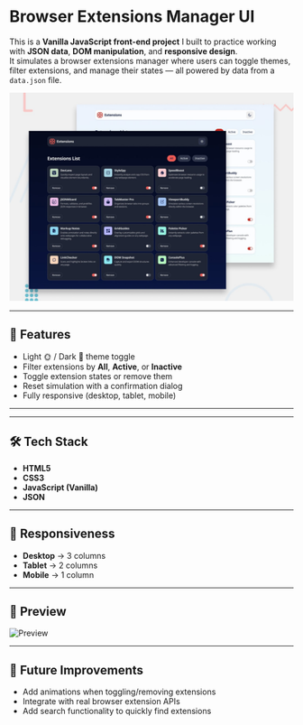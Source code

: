 # Browser Extensions Manager UI

This is a **Vanilla JavaScript front-end project** I built to practice working with **JSON data**, **DOM manipulation**, and **responsive design**.  
It simulates a browser extensions manager where users can toggle themes, filter extensions, and manage their states — all powered by data from a `data.json` file.

![Preview](./preview.jpg)

---

## 🚀 Features

- Light 🌞 / Dark 🌙 theme toggle
- Filter extensions by **All**, **Active**, or **Inactive**
- Toggle extension states or remove them
- Reset simulation with a confirmation dialog
- Fully responsive (desktop, tablet, mobile)

---



---

## 🛠️ Tech Stack

- **HTML5**
- **CSS3**
- **JavaScript (Vanilla)**
- **JSON**

---

## 📱 Responsiveness

- **Desktop** → 3 columns
- **Tablet** → 2 columns
- **Mobile** → 1 column

---

## 🎨 Preview

![Preview](./assets/images/preview.jpg)

---

## 🧩 Future Improvements

- Add animations when toggling/removing extensions
- Integrate with real browser extension APIs
- Add search functionality to quickly find extensions

